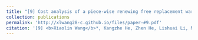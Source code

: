 ```yaml
---
title: "[9] Cost analysis of a piece-wise renewing free replacement warranty policy"
collection: publications
permalink: 'http://xlwang28-c.github.io/files/paper-#9.pdf'
citation: '[9] <b>Xiaolin Wang</b>*, Kangzhe He, Zhen He, Lishuai Li, Min Xie. (2019). &quot;Cost analysis of a piece-wise renewing free replacement warranty policy.&quot; <i>Computers & Industrial Engineering</i>. 135, 1047-1062. [<a href="https://www.sciencedirect.com/science/article/abs/pii/S0360835219304061">link</a>]'
---
```

